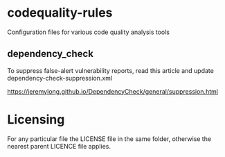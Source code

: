 # codequality-rules
Configuration files for various code quality analysis tools

## dependency_check
To suppress false-alert vulnerability reports, read this article and update dependency-check-suppression.xml

https://jeremylong.github.io/DependencyCheck/general/suppression.html

# Licensing
For any particular file the LICENSE file in the same folder, otherwise the nearest parent LICENCE file applies.
